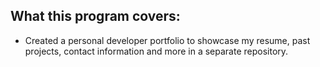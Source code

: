 What this program covers:
-------------------------

- Created a personal developer portfolio to showcase my resume, past projects, contact information and more in a separate repository.